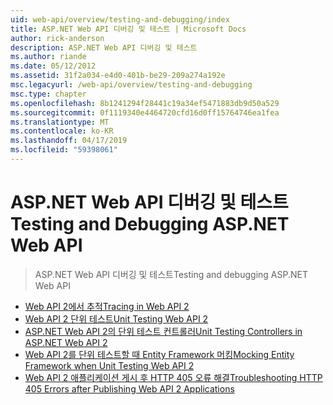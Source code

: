 ```yaml
---
uid: web-api/overview/testing-and-debugging/index
title: ASP.NET Web API 디버깅 및 테스트 | Microsoft Docs
author: rick-anderson
description: ASP.NET Web API 디버깅 및 테스트
ms.author: riande
ms.date: 05/12/2012
ms.assetid: 31f2a034-e4d0-401b-be29-209a274a192e
msc.legacyurl: /web-api/overview/testing-and-debugging
msc.type: chapter
ms.openlocfilehash: 8b1241294f28441c19a34ef5471883db9d50a529
ms.sourcegitcommit: 0f1119340e4464720cfd16d0ff15764746ea1fea
ms.translationtype: MT
ms.contentlocale: ko-KR
ms.lasthandoff: 04/17/2019
ms.locfileid: "59398061"
---
```

# <a name="testing-and-debugging-aspnet-web-api"></a><span data-ttu-id="1ea87-103">ASP.NET Web API 디버깅 및 테스트</span><span class="sxs-lookup"><span data-stu-id="1ea87-103">Testing and Debugging ASP.NET Web API</span></span>

> <span data-ttu-id="1ea87-104">ASP.NET Web API 디버깅 및 테스트</span><span class="sxs-lookup"><span data-stu-id="1ea87-104">Testing and debugging ASP.NET Web API</span></span>


- [<span data-ttu-id="1ea87-105">Web API 2에서 추적</span><span class="sxs-lookup"><span data-stu-id="1ea87-105">Tracing in Web API 2</span></span>](tracing-in-aspnet-web-api.md)
- [<span data-ttu-id="1ea87-106">Web API 2 단위 테스트</span><span class="sxs-lookup"><span data-stu-id="1ea87-106">Unit Testing Web API 2</span></span>](unit-testing-with-aspnet-web-api.md)
- [<span data-ttu-id="1ea87-107">ASP.NET Web API 2의 단위 테스트 컨트롤러</span><span class="sxs-lookup"><span data-stu-id="1ea87-107">Unit Testing Controllers in ASP.NET Web API 2</span></span>](unit-testing-controllers-in-web-api.md)
- [<span data-ttu-id="1ea87-108">Web API 2를 단위 테스트할 때 Entity Framework 머킹</span><span class="sxs-lookup"><span data-stu-id="1ea87-108">Mocking Entity Framework when Unit Testing Web API 2</span></span>](mocking-entity-framework-when-unit-testing-aspnet-web-api-2.md)
- [<span data-ttu-id="1ea87-109">Web API 2 애플리케이션 게시 후 HTTP 405 오류 해결</span><span class="sxs-lookup"><span data-stu-id="1ea87-109">Troubleshooting HTTP 405 Errors after Publishing Web API 2 Applications</span></span>](troubleshooting-http-405-errors-after-publishing-web-api-applications.md)
